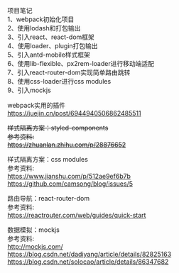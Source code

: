 项目笔记<br>
1、webpack初始化项目<br>
2、使用lodash和打包输出<br>
3、引入react、react-dom框架<br>
4、使用loader、plugin打包输出<br>
5、引入antd-mobile样式框架<br>
6、使用lib-flexible、px2rem-loader进行移动端适配<br>
7、引入react-router-dom实现简单路由跳转<br>
8、使用css-loader进行css modules<br>
9、引入mockjs<br>


webpack实用的插件<br>
https://juejin.cn/post/6944940506862485511

~~样式隔离方案：styled-components<br>
参考资料:<br>
https://zhuanlan.zhihu.com/p/28876652~~

样式隔离方案：css modules<br>
参考资料:<br>
https://www.jianshu.com/p/512ae9ef6b7b<br>
https://github.com/camsong/blog/issues/5

路由导航：react-router-dom<br>
参考资料:<br>
https://reactrouter.com/web/guides/quick-start

数据模拟：mockjs<br>
参考资料:<br>
http://mockjs.com/<br>
https://blog.csdn.net/dadiyang/article/details/82825163<br>
https://blog.csdn.net/solocao/article/details/86347682
